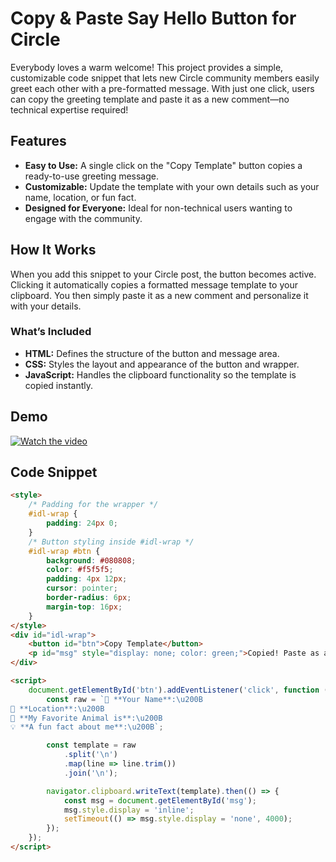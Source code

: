 # Copy & Paste Say Hello Button for Circle

Everybody loves a warm welcome! This project provides a simple, customizable code snippet that lets new Circle community members easily greet each other with a pre-formatted message. With just one click, users can copy the greeting template and paste it as a new comment—no technical expertise required!

## Features

- **Easy to Use:** A single click on the "Copy Template" button copies a ready-to-use greeting message.
- **Customizable:** Update the template with your own details such as your name, location, or fun fact.
- **Designed for Everyone:** Ideal for non-technical users wanting to engage with the community.

## How It Works

When you add this snippet to your Circle post, the button becomes active. Clicking it automatically copies a formatted message template to your clipboard. You then simply paste it as a new comment and personalize it with your details.

### What’s Included

- **HTML:** Defines the structure of the button and message area.
- **CSS:** Styles the layout and appearance of the button and wrapper.
- **JavaScript:** Handles the clipboard functionality so the template is copied instantly.

## Demo
<a href="https://youtu.be/yodagnrm4S8" target="_blank" rel="noopener noreferrer">
  <img src="https://img.youtube.com/vi/yodagnrm4S8/0.jpg" alt="Watch the video">
</a>

## Code Snippet

```html
<style>
    /* Padding for the wrapper */
    #idl-wrap {
        padding: 24px 0;
    }
    /* Button styling inside #idl-wrap */
    #idl-wrap #btn {
        background: #080808;
        color: #f5f5f5;
        padding: 4px 12px;
        cursor: pointer;
        border-radius: 6px;
        margin-top: 16px;
    }
</style>
<div id="idl-wrap">
    <button id="btn">Copy Template</button>
    <p id="msg" style="display: none; color: green;">Copied! Paste as a new comment below.</p>
</div>

<script>
    document.getElementById('btn').addEventListener('click', function () {
        const raw = `👋 **Your Name**:\u200B
📍 **Location**:\u200B
🎯 **My Favorite Animal is**:\u200B
💡 **A fun fact about me**:\u200B`;

        const template = raw
            .split('\n')
            .map(line => line.trim())
            .join('\n');

        navigator.clipboard.writeText(template).then(() => {
            const msg = document.getElementById('msg');
            msg.style.display = 'inline';
            setTimeout(() => msg.style.display = 'none', 4000);
        });
    });
</script>
